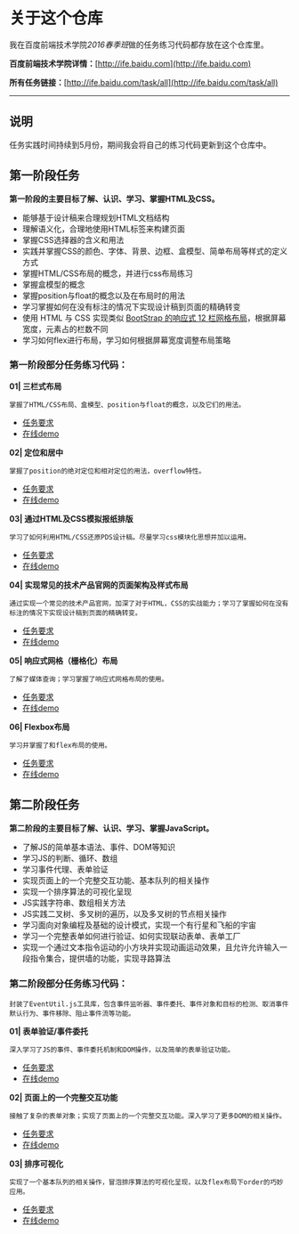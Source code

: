 ﻿# 关于这个仓库

我在百度前端技术学院*2016春季班*做的任务练习代码都存放在这个仓库里。

**百度前端技术学院详情：**[http://ife.baidu.com](http://ife.baidu.com)

**所有任务链接：**[http://ife.baidu.com/task/all](http://ife.baidu.com/task/all)

---

## 说明

任务实践时间持续到5月份，期间我会将自己的练习代码更新到这个仓库中。

## 第一阶段任务

**第一阶段的主要目标了解、认识、学习、掌握HTML及CSS。**

- 能够基于设计稿来合理规划HTML文档结构
- 理解语义化，合理地使用HTML标签来构建页面
- 掌握CSS选择器的含义和用法
- 实践并掌握CSS的颜色、字体、背景、边框、盒模型、简单布局等样式的定义方式
- 掌握HTML/CSS布局的概念，并进行css布局练习
- 掌握盒模型的概念
- 掌握position与float的概念以及在布局时的用法
- 学习掌握如何在没有标注的情况下实现设计稿到页面的精确转变
- 使用 HTML 与 CSS 实现类似 [BootStrap 的响应式 12 栏网格布局](http://v4-alpha.getbootstrap.com/layout/grid/)，根据屏幕宽度，元素占的栏数不同
- 学习如何flex进行布局，学习如何根据屏幕宽度调整布局策略

### 第一阶段部分任务练习代码：

**01| 三栏式布局**

    掌握了HTML/CSS布局、盒模型、position与float的概念，以及它们的用法。

- [任务要求](http://ife.baidu.com/task/detail?taskId=3)
- [在线demo](http://yijianc.github.io/IFE-dataV/task_1_1_3.html)

**02| 定位和居中**

    掌握了position的绝对定位和相对定位的用法，overflow特性。

- [任务要求](http://ife.baidu.com/task/detail?taskId=4)
- [在线demo](http://yijianc.github.io/IFE-dataV/task_1_1_4.html)

**03| 通过HTML及CSS模拟报纸排版**

    学习了如何利用HTML/CSS还原PDS设计稿。尽量学习css模块化思想并加以运用。

- [任务要求](http://ife.baidu.com/task/detail?taskId=6)
- [在线demo](http://yijianc.github.io/IFE-dataV/task_1_1_6.html)

**04| 实现常见的技术产品官网的页面架构及样式布局**

    通过实现一个常见的技术产品官网，加深了对于HTML，CSS的实战能力；学习了掌握如何在没有标注的情况下实现设计稿到页面的精确转变。

- [任务要求](http://ife.baidu.com/task/detail?taskId=7)
- [在线demo](http://yijianc.github.io/IFE-dataV/task_1_1_7.html)

**05| 响应式网格（栅格化）布局**

    了解了媒体查询；学习掌握了响应式网格布局的使用。

- [任务要求](http://ife.baidu.com/task/detail?taskId=8)
- [在线demo](http://yijianc.github.io/IFE-dataV/task_1_1_8.html)

**06| Flexbox布局**

    学习并掌握了和flex布局的使用。

- [任务要求](http://ife.baidu.com/task/detail?taskId=10)
- [在线demo](http://yijianc.github.io/IFE-dataV/task_1_1_10.html)

## 第二阶段任务

**第二阶段的主要目标了解、认识、学习、掌握JavaScript。**

- 了解JS的简单基本语法、事件、DOM等知识
- 学习JS的判断、循环、数组
- 学习事件代理、表单验证
- 实现页面上的一个完整交互功能、基本队列的相关操作
- 实现一个排序算法的可视化呈现
- JS实践字符串、数组相关方法
- JS实践二叉树、多叉树的遍历，以及多叉树的节点相关操作
- 学习面向对象编程及基础的设计模式，实现一个有行星和飞船的宇宙
- 学习一个完整表单如何进行验证、如何实现联动表单、表单工厂
- 实现一个通过文本指令运动的小方块并实现动画运动效果，且允许允许输入一段指令集合，提供墙的功能，实现寻路算法

### 第二阶段部分任务练习代码：

    封装了EventUtil.js工具库，包含事件监听器、事件委托、事件对象和目标的检测、取消事件默认行为、事件移除、阻止事件流等功能。

**01| 表单验证/事件委托**

    深入学习了JS的事件、事件委托机制和DOM操作，以及简单的表单验证功能。

- [任务要求](http://ife.baidu.com/task/detail?taskId=16)
- [在线demo](http://yijianc.github.io/IFE-dataV/task_2_1_16.html)

**02| 页面上的一个完整交互功能**

    接触了复杂的表单对象；实现了页面上的一个完整交互功能。深入学习了更多DOM的相关操作。

- [任务要求](http://ife.baidu.com/task/detail?taskId=17)
- [在线demo](http://yijianc.github.io/IFE-dataV/task_2_1_17.html)

**03| 排序可视化**

    实现了一个基本队列的相关操作，冒泡排序算法的可视化呈现，以及flex布局下order的巧妙应用。

- [任务要求](http://ife.baidu.com/task/detail?taskId=19)
- [在线demo](http://yijianc.github.io/IFE-dataV/task_2_1_19.html)

